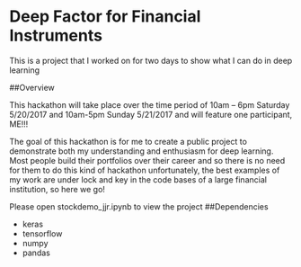 # Deep Factor for Financial Instruments
This is a project that I worked on for two days to show what I can do in deep learning

##Overview

This hackathon will take place over the time period of 10am – 6pm Saturday 5/20/2017 and 10am-5pm Sunday 5/21/2017 and will feature one participant, ME!!!

The goal of this hackathon is for me to create a public project to demonstrate both my understanding and enthusiasm for deep learning. Most people build their portfolios over their career and so there is no need for them to do this kind of hackathon unfortunately, the best examples of my work are under lock and key in the code bases of a large financial institution, so here we go!

Please open stockdemo_jjr.ipynb to view the project
##Dependencies

* keras
* tensorflow
* numpy
* pandas


